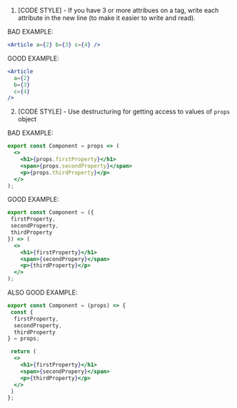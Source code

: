 1. [CODE STYLE] - If you have 3 or more attribues on a tag, write each attribute in the new line (to make it easier to write and read).

BAD EXAMPLE:
```jsx
<Article a={2} b={3} c={4} />
```

GOOD EXAMPLE:
```jsx
<Article
  a={2}
  b={3}
  c={4}
/>
```

2. [CODE STYLE] - Use destructuring for getting access to values of `props` object

BAD EXAMPLE:
```jsx
export const Component = props => (
  <>
    <h1>{props.firstProperty}</h1>
    <span>{props.secondProperty}</span>
    <p>{props.thirdProperty}</p>
  </>
);
```

GOOD EXAMPLE:
```jsx
export const Component = ({
 firstProperty,
 secondProperty,
 thirdProperty
}) => (
  <>
    <h1>{firstProperty}</h1>
    <span>{secondPropery}</span>
    <p>{thirdProperty}</p>
  </>
);
```

ALSO GOOD EXAMPLE:

```jsx
export const Component = (props) => {
 const {
  firstProperty,
  secondProperty,
  thirdProperty
} = props;

 return (
  <>
    <h1>{firstProperty}</h1>
    <span>{secondPropery}</span>
    <p>{thirdProperty}</p>
  </>
 )
};
```
